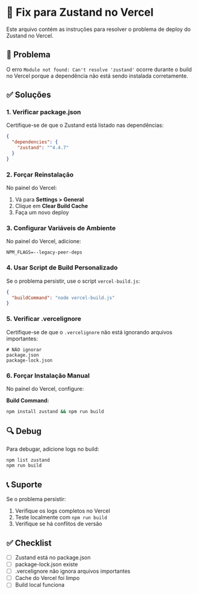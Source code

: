 # 🔧 Fix para Zustand no Vercel

Este arquivo contém as instruções para resolver o problema de deploy do Zustand no Vercel.

## 🚨 Problema

O erro `Module not found: Can't resolve 'zustand'` ocorre durante o build no Vercel porque a dependência não está sendo instalada corretamente.

## ✅ Soluções

### 1. Verificar package.json

Certifique-se de que o Zustand está listado nas dependências:

```json
{
  "dependencies": {
    "zustand": "^4.4.7"
  }
}
```

### 2. Forçar Reinstalação

No painel do Vercel:

1. Vá para **Settings > General**
2. Clique em **Clear Build Cache**
3. Faça um novo deploy

### 3. Configurar Variáveis de Ambiente

No painel do Vercel, adicione:

```
NPM_FLAGS=--legacy-peer-deps
```

### 4. Usar Script de Build Personalizado

Se o problema persistir, use o script `vercel-build.js`:

```json
{
  "buildCommand": "node vercel-build.js"
}
```

### 5. Verificar .vercelignore

Certifique-se de que o `.vercelignore` não está ignorando arquivos importantes:

```gitignore
# NÃO ignorar
package.json
package-lock.json
```

### 6. Forçar Instalação Manual

No painel do Vercel, configure:

**Build Command:**

```bash
npm install zustand && npm run build
```

## 🔍 Debug

Para debugar, adicione logs no build:

```bash
npm list zustand
npm run build
```

## 📞 Suporte

Se o problema persistir:

1. Verifique os logs completos no Vercel
2. Teste localmente com `npm run build`
3. Verifique se há conflitos de versão

## ✅ Checklist

- [ ] Zustand está no package.json
- [ ] package-lock.json existe
- [ ] .vercelignore não ignora arquivos importantes
- [ ] Cache do Vercel foi limpo
- [ ] Build local funciona
